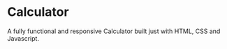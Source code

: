 # Calculator
A fully functional and responsive Calculator built just with HTML, CSS and Javascript.
